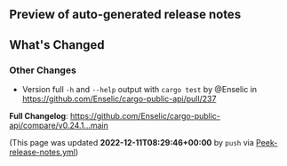 ## Preview of auto-generated release notes
<!-- Release notes generated using configuration in .github/release.yml at main -->

## What's Changed
### Other Changes
* Version full `-h` and `--help` output with `cargo test` by @Enselic in https://github.com/Enselic/cargo-public-api/pull/237


**Full Changelog**: https://github.com/Enselic/cargo-public-api/compare/v0.24.1...main


(This page was updated **2022-12-11T08:29:46+00:00** by `push` via [Peek-release-notes.yml](https://github.com/Enselic/cargo-public-api/actions/runs/3668144352))

